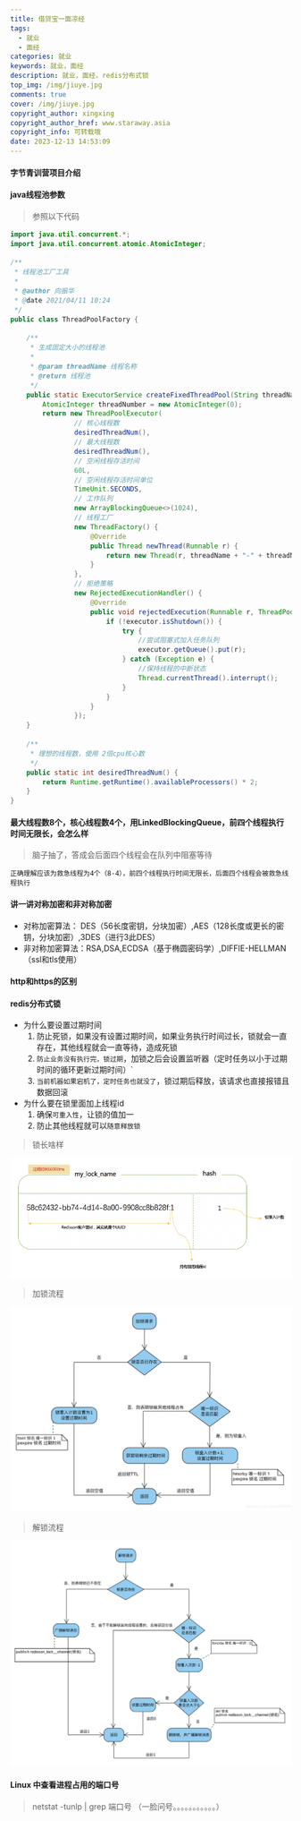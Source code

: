 ```yaml
---
title: 借贷宝一面凉经
tags:
  - 就业
  - 面经
categories: 就业
keywords: 就业，面经
description: 就业，面经，redis分布式锁
top_img: /img/jiuye.jpg
comments: true
cover: /img/jiuye.jpg
copyright_author: xingxing
copyright_author_href: www.staraway.asia
copyright_info: 可转载哦
date: 2023-12-13 14:53:09
---
```


#### 字节青训营项目介绍

#### java线程池参数

> 参照以下代码

```java
import java.util.concurrent.*;
import java.util.concurrent.atomic.AtomicInteger;
 
/**
 * 线程池工厂工具
 *
 * @author 向振华
 * @date 2021/04/11 10:24
 */
public class ThreadPoolFactory {
 
    /**
     * 生成固定大小的线程池
     *
     * @param threadName 线程名称
     * @return 线程池
     */
    public static ExecutorService createFixedThreadPool(String threadName) {
        AtomicInteger threadNumber = new AtomicInteger(0);
        return new ThreadPoolExecutor(
                // 核心线程数
                desiredThreadNum(),
                // 最大线程数
                desiredThreadNum(),
                // 空闲线程存活时间
                60L,
                // 空闲线程存活时间单位
                TimeUnit.SECONDS,
                // 工作队列
                new ArrayBlockingQueue<>(1024),
                // 线程工厂
                new ThreadFactory() {
                    @Override
                    public Thread newThread(Runnable r) {
                        return new Thread(r, threadName + "-" + threadNumber.getAndIncrement());
                    }
                },
                // 拒绝策略
                new RejectedExecutionHandler() {
                    @Override
                    public void rejectedExecution(Runnable r, ThreadPoolExecutor executor) {
                        if (!executor.isShutdown()) {
                            try {
                                //尝试阻塞式加入任务队列
                                executor.getQueue().put(r);
                            } catch (Exception e) {
                                //保持线程的中断状态
                                Thread.currentThread().interrupt();
                            }
                        }
                    }
                });
    }
 
    /**
     * 理想的线程数，使用 2倍cpu核心数
     */
    public static int desiredThreadNum() {
        return Runtime.getRuntime().availableProcessors() * 2;
    }
}
```

#### 最大线程数8个，核心线程数4个，用LinkedBlockingQueue，前四个线程执行时间无限长，会怎么样

> 脑子抽了，答成会后面四个线程会在队列中阻塞等待

`正确理解应该为救急线程为4个（8-4），前四个线程执行时间无限长，后面四个线程会被救急线程执行`

#### 讲一讲对称加密和非对称加密

- 对称加密算法： DES（56长度密钥，分块加密）,AES（128长度或更长的密钥，分块加密）,3DES（进行3此DES）
- 非对称加密算法：RSA,DSA,ECDSA（基于椭圆密码学）,DIFFIE-HELLMAN（ssl和tls使用）

#### http和https的区别

#### redis分布式锁

- 为什么要设置过期时间
  1. 防止死锁，如果没有设置过期时间，如果业务执行时间过长，锁就会一直存在，其他线程就会一直等待，造成死锁
  2. `防止业务没有执行完，锁过期`，加锁之后会设置监听器（定时任务以小于过期时间的循环更新过期时间）`
  3. `当前机器如果宕机了，定时任务也就没了`，锁过期后释放，该请求也直接报错且数据回滚
- 为什么要在锁里面加上线程id
  1. 确保`可重入性`，让锁的值加一
  2. 防止其他线程就可以`随意释放锁`
> 锁长啥样


![1](../images/借贷宝一面凉经-1702454372646.png)
> 加锁流程


![2](../images/借贷宝一面凉经-1702454737068.png)
> 解锁流程


![3](../images/借贷宝一面凉经-1702454757991.png)


#### Linux 中查看进程占用的端口号

> netstat -tunlp | grep 端口号
（一脸问号。。。。。。。。。。。）

